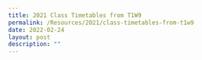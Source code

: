 ```yaml
---
title: 2021 Class Timetables from T1W9
permalink: /Resources/2021/class-timetables-from-t1w9
date: 2022-02-24
layout: post
description: ""
---
```


